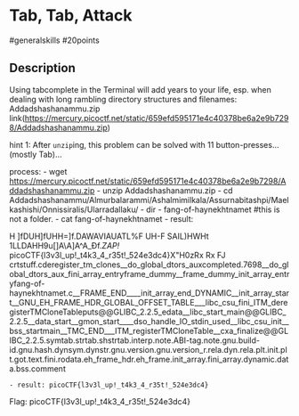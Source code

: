 # Tab, Tab, Attack

#generalskills #20points

## Description

Using tabcomplete in the Terminal will add years to your life, esp. 
when dealing with long rambling directory structures and filenames: 
Addadshashanammu.zip link(https://mercury.picoctf.net/static/659efd595171e4c40378be6a2e9b7298/Addadshashanammu.zip)

hint 1: After `unzip`ing, this problem can be solved with 11 button-presses...(mostly Tab)...

process: 
    - wget https://mercury.picoctf.net/static/659efd595171e4c40378be6a2e9b7298/Addadshashanammu.zip
    - unzip Addadshashanammu.zip 
    - cd Addadshashanammu/Almurbalarammi/Ashalmimilkala/Assurnabitashpi/Maelkashishi/Onnissiralis/Ularradallaku/
    - dir
      - fang-of-haynekhtnamet   #this is not a folder. 
    - cat fang-of-haynekhtnamet
      - result:

H        ]fDUH]fUHH=]f.DAWAVIAUATL%F UH-F SAIL)HWHt 1LLDAHH9u[]A\A]A^A_Ðf.*ZAP!* picoCTF{l3v3l_up!_t4k3_4_r35t!_524e3dc4}X"H0zRx
                                                                                                                               Rx
                                                                                                                                 FJ
                         crtstuff.cderegister_tm_clones__do_global_dtors_auxcompleted.7698__do_global_dtors_aux_fini_array_entryframe_dummy__frame_dummy_init_array_entryfang-of-haynekhtnamet.c__FRAME_END____init_array_end_DYNAMIC__init_array_start__GNU_EH_FRAME_HDR_GLOBAL_OFFSET_TABLE___libc_csu_fini_ITM_deregisterTMCloneTableputs@@GLIBC_2.2.5_edata__libc_start_main@@GLIBC_2.2.5__data_start__gmon_start____dso_handle_IO_stdin_used__libc_csu_init__bss_startmain__TMC_END___ITM_registerTMCloneTable__cxa_finalize@@GLIBC_2.2.5.symtab.strtab.shstrtab.interp.note.ABI-tag.note.gnu.build-id.gnu.hash.dynsym.dynstr.gnu.version.gnu.version_r.rela.dyn.rela.plt.init.plt.got.text.fini.rodata.eh_frame_hdr.eh_frame.init_array.fini_array.dynamic.data.bss.comment

    - result: picoCTF{l3v3l_up!_t4k3_4_r35t!_524e3dc4}

Flag: picoCTF{l3v3l_up!_t4k3_4_r35t!_524e3dc4}